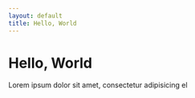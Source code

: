 ```yaml
---
layout: default
title: Hello, World
---
```


# Hello, World

Lorem ipsum dolor sit amet, consectetur adipisicing el
